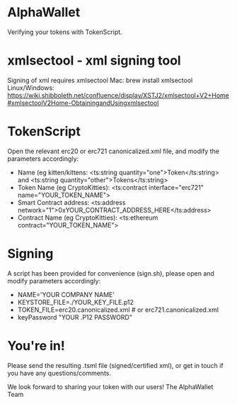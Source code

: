 # AlphaWallet
Verifying your tokens with TokenScript.

# xmlsectool - xml signing tool
Signing of xml requires xmlsectool
Mac: brew install xmlsectool
Linux/Windows: https://wiki.shibboleth.net/confluence/display/XSTJ2/xmlsectool+V2+Home#xmlsectoolV2Home-ObtainingandUsingxmlsectool

# TokenScript
Open the relevant erc20 or erc721 canonicalized.xml file, and modify the parameters accordingly:
- Name (eg kitten/kittens: <ts:string quantity="one">Token</ts:string> and <ts:string quantity="other">Tokens</ts:string>
- Token Name (eg CryptoKitties): <ts:contract interface="erc721" name="YOUR_TOKEN_NAME">
- Smart Contract address: <ts:address network="1">0xYOUR_CONTRACT_ADDRESS_HERE</ts:address>
- Contract Name (eg CryptoKitties): <ts:ethereum contract="YOUR_TOKEN_NAME">

# Signing
A script has been provided for convenience (sign.sh), please open and modify parameters accordingly:
- NAME='YOUR COMPANY NAME'
- KEYSTORE_FILE=./YOUR_KEY_FILE.p12
- TOKEN_FILE=erc20.canonicalized.xml # or erc721.canonicalized.xml
- keyPassword "YOUR .P12 PASSWORD"

# You're in!
Please send the resulting .tsml file (signed/certified xml), or get in touch if you have any questions/comments.

We look forward to sharing your token with our users!
The AlphaWallet Team
